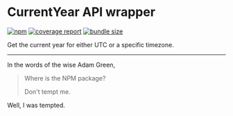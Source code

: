 # CurrentYear API wrapper

[![npm](https://img.shields.io/npm/v/currentyear-api-wrapper)](https://www.npmjs.com/package/currentyear-api-wrapper)
[![coverage report](https://coveralls.io/repos/github/arlopezg/currentyear-api-wrapper/badge.svg?branch=master)](https://coveralls.io/github/arlopezg/currentyear-api-wrapper?branch=master)
[![bundle size](https://img.shields.io/bundlephobia/minzip/currentyear-api-wrapper)](https://bundlephobia.com/package/currentyear-api-wrapper)

Get the current year for either UTC or a specific timezone.

---

In the words of the wise Adam Green,

> Where is the NPM package?
>
> Don't tempt me.

Well, I was tempted.
